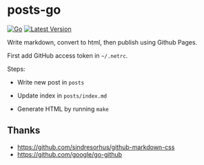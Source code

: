 # posts-go

[![Go](https://github.com/haunt98/posts-go/workflows/Go/badge.svg?branch=main)](https://github.com/haunt98/posts-go/actions)
[![Latest Version](https://img.shields.io/github/v/tag/haunt98/posts-go)](https://github.com/haunt98/posts-go/tags)

Write markdown, convert to html, then publish using Github Pages.

First add GitHub access token in `~/.netrc`.

Steps:

- Write new post in `posts`

- Update index in `posts/index.md`

- Generate HTML by running `make`

## Thanks

- https://github.com/sindresorhus/github-markdown-css
- https://github.com/google/go-github
